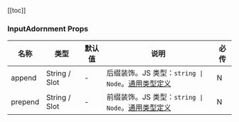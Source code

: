[//]: # (:: BASE_DOC ::)

[//]: # (## API)
[[toc]]
### InputAdornment Props

名称 | 类型 | 默认值 | 说明 | 必传
-- | -- | -- | -- | --
append | String / Slot  | - | 后缀装饰。JS 类型：`string \| Node`。[通用类型定义](https://github.com/Tencent/tdesign-vue-next/blob/develop/src/common.ts) | N
prepend | String / Slot  | - | 前缀装饰。JS 类型：`string \| Node`。[通用类型定义](https://github.com/Tencent/tdesign-vue-next/blob/develop/src/common.ts) | N